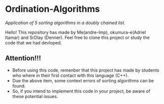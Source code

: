 # Ordination-Algorithms
_Application of 5 sorting algorithms in a doubly chained list._

Hello! This repository has made by Me(andre-lmp), okumura-e(Adriel Itamar) and SrDlay (Denner). Feel free to clone this project or study the code that we had devloped.

## Attention!!!
- Before using this code, remenber that this project has made by students who where in their first contact with this language (C++).
- Due the above item, some context errors of sorting algorithms can be found.
- So, if you intend to implement this code in your project, be aware of these potential issues.
